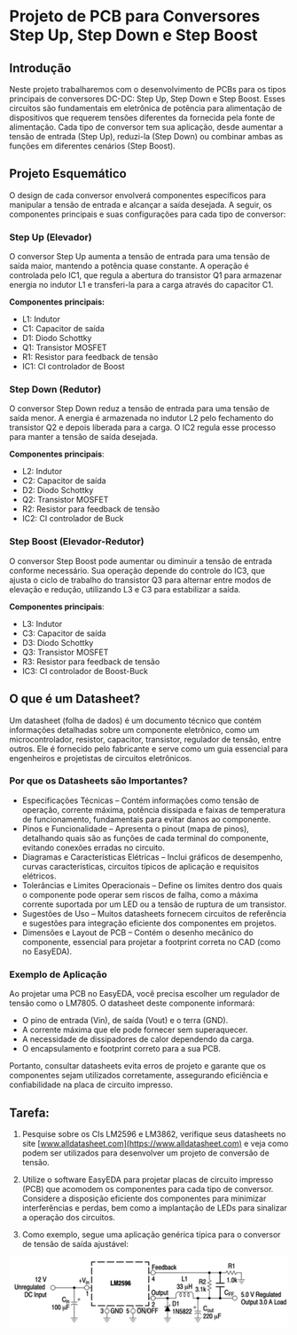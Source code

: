 # Projeto de PCB para Conversores Step Up, Step Down e Step Boost

## Introdução

Neste projeto trabalharemos com o desenvolvimento de PCBs para os tipos principais de conversores DC-DC: Step Up, Step Down e Step Boost. Esses circuitos são fundamentais em eletrônica de potência para alimentação de dispositivos que requerem tensões diferentes da fornecida pela fonte de alimentação. Cada tipo de conversor tem sua aplicação, desde aumentar a tensão de entrada (Step Up), reduzi-la (Step Down) ou combinar ambas as funções em diferentes cenários (Step Boost). 

## Projeto Esquemático

O design de cada conversor envolverá componentes específicos para manipular a tensão de entrada e alcançar a saída desejada. A seguir, os componentes principais e suas configurações para cada tipo de conversor:

### Step Up (Elevador)

O conversor Step Up aumenta a tensão de entrada para uma tensão de saída maior, mantendo a potência quase constante. A operação é controlada pelo IC1, que regula a abertura do transistor Q1 para armazenar energia no indutor L1 e transferi-la para a carga através do capacitor C1.

**Componentes principais:**

- L1: Indutor
- C1: Capacitor de saída
- D1: Diodo Schottky
- Q1: Transistor MOSFET
- R1: Resistor para feedback de tensão
- IC1: CI controlador de Boost

### Step Down (Redutor)

O conversor Step Down reduz a tensão de entrada para uma tensão de saída menor. A energia é armazenada no indutor L2 pelo fechamento do transistor Q2 e depois liberada para a carga. O IC2 regula esse processo para manter a tensão de saída desejada.

**Componentes principais**:

- L2: Indutor
- C2: Capacitor de saída
- D2: Diodo Schottky
- Q2: Transistor MOSFET
- R2: Resistor para feedback de tensão
- IC2: CI controlador de Buck

### Step Boost (Elevador-Redutor)

O conversor Step Boost pode aumentar ou diminuir a tensão de entrada conforme necessário. Sua operação depende do controle do IC3, que ajusta o ciclo de trabalho do transistor Q3 para alternar entre modos de elevação e redução, utilizando L3 e C3 para estabilizar a saída.

**Componentes principais**:

- L3: Indutor
- C3: Capacitor de saída
- D3: Diodo Schottky
- Q3: Transistor MOSFET
- R3: Resistor para feedback de tensão
- IC3: CI controlador de Boost-Buck

## O que é um Datasheet?

Um datasheet (folha de dados) é um documento técnico que contém informações detalhadas sobre um componente eletrônico, como um microcontrolador, resistor, capacitor, transistor, regulador de tensão, entre outros. Ele é fornecido pelo fabricante e serve como um guia essencial para engenheiros e projetistas de circuitos eletrônicos.

### Por que os Datasheets são Importantes?

- Especificações Técnicas – Contém informações como tensão de operação, corrente máxima, potência dissipada e faixas de temperatura de funcionamento, fundamentais para evitar danos ao componente.
- Pinos e Funcionalidade – Apresenta o pinout (mapa de pinos), detalhando quais são as funções de cada terminal do componente, evitando conexões erradas no circuito.
- Diagramas e Características Elétricas – Inclui gráficos de desempenho, curvas características, circuitos típicos de aplicação e requisitos elétricos.
- Tolerâncias e Limites Operacionais – Define os limites dentro dos quais o componente pode operar sem riscos de falha, como a máxima corrente suportada por um LED ou a tensão de ruptura de um transistor.
- Sugestões de Uso – Muitos datasheets fornecem circuitos de referência e sugestões para integração eficiente dos componentes em projetos.
- Dimensões e Layout de PCB – Contém o desenho mecânico do componente, essencial para projetar a footprint correta no CAD (como no EasyEDA).

### Exemplo de Aplicação
Ao projetar uma PCB no EasyEDA, você precisa escolher um regulador de tensão como o LM7805. O datasheet deste componente informará:

- O pino de entrada (Vin), de saída (Vout) e o terra (GND).
- A corrente máxima que ele pode fornecer sem superaquecer.
- A necessidade de dissipadores de calor dependendo da carga.
- O encapsulamento e footprint correto para a sua PCB.

Portanto, consultar datasheets evita erros de projeto e garante que os componentes sejam utilizados corretamente, assegurando eficiência e confiabilidade na placa de circuito impresso.

## Tarefa:

1) Pesquise sobre os CIs LM2596 e LM3862, verifique seus datasheets no site [www.alldatasheet.com](https://www.alldatasheet.com) e veja como podem ser utilizados para desenvolver um projeto de conversão de tensão. 

2) Utilize o software EasyEDA para projetar placas de circuito impresso (PCB) que acomodem os componentes para cada tipo de conversor. Considere a disposição eficiente dos componentes para minimizar interferências e perdas, bem como a implantação de LEDs para sinalizar a operação dos circuitos. 

3) Como exemplo, segue uma aplicação genérica típica para o conversor de tensão de saída ajustável:  

<img src="/img/lm2596.png" alt="LM2596 - Conversor de tensão de saída ajustável">

<!-- XL6009 -->

<!-- <img src="/img/delay-timer-ic555.png" alt="Circuito Temporizador com Atraso"> -->

<!-- Este é um comentário que não será exibido na saída final. -->
